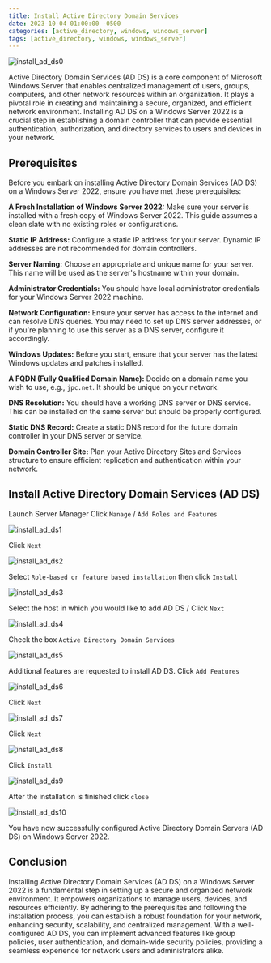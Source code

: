 ```yaml
---
title: Install Active Directory Domain Services
date: 2023-10-04 01:00:00 -0500
categories: [active_directory, windows, windows_server]
tags: [active_directory, windows, windows_server]
---
```


![install_ad_ds0](/assets/img/posts/2023/install_active_directory_domain_services/install_ad_ds0.png)


Active Directory Domain Services (AD DS) is a core component of Microsoft Windows Server that enables centralized management of users, groups, computers, and other network resources within an organization. It plays a pivotal role in creating and maintaining a secure, organized, and efficient network environment. Installing AD DS on a Windows Server 2022 is a crucial step in establishing a domain controller that can provide essential authentication, authorization, and directory services to users and devices in your network.


## Prerequisites
Before you embark on installing Active Directory Domain Services (AD DS) on a Windows Server 2022, ensure you have met these prerequisites:

**A Fresh Installation of Windows Server 2022:** Make sure your server is installed with a fresh copy of Windows Server 2022. This guide assumes a clean slate with no existing roles or configurations.

**Static IP Address:** Configure a static IP address for your server. Dynamic IP addresses are not recommended for domain controllers.

**Server Naming:** Choose an appropriate and unique name for your server. This name will be used as the server's hostname within your domain.

**Administrator Credentials:** You should have local administrator credentials for your Windows Server 2022 machine.

**Network Configuration:** Ensure your server has access to the internet and can resolve DNS queries. You may need to set up DNS server addresses, or if you're planning to use this server as a DNS server, configure it accordingly.

**Windows Updates:** Before you start, ensure that your server has the latest Windows updates and patches installed.

**A FQDN (Fully Qualified Domain Name):** Decide on a domain name you wish to use, e.g., `jpc.net`. It should be unique on your network.

**DNS Resolution:** You should have a working DNS server or DNS service. This can be installed on the same server but should be properly configured.

**Static DNS Record:** Create a static DNS record for the future domain controller in your DNS server or service.

**Domain Controller Site:** Plan your Active Directory Sites and Services structure to ensure efficient replication and authentication within your network.


## Install Active Directory Domain Services (AD DS)

Launch Server Manager
Click `Manage` / `Add Roles and Features`

![install_ad_ds1](/assets/img/posts/2023/install_active_directory_domain_services/install_ad_ds1.png)

Click `Next`

![install_ad_ds2](/assets/img/posts/2023/install_active_directory_domain_services/install_ad_ds2.png)

Select `Role-based or feature based installation` then click `Install`

![install_ad_ds3](/assets/img/posts/2023/install_active_directory_domain_services/install_ad_ds3.png)

Select the host in which you would like to add AD DS / Click `Next`

![install_ad_ds4](/assets/img/posts/2023/install_active_directory_domain_services/install_ad_ds4.png)

Check the box `Active Directory Domain Services`

![install_ad_ds5](/assets/img/posts/2023/install_active_directory_domain_services/install_ad_ds5.png)

Additional features are requested to install AD DS. Click `Add Features`

![install_ad_ds6](/assets/img/posts/2023/install_active_directory_domain_services/install_ad_ds6.png)

Click `Next`

![install_ad_ds7](/assets/img/posts/2023/install_active_directory_domain_services/install_ad_ds7.png)

Click `Next`

![install_ad_ds8](/assets/img/posts/2023/install_active_directory_domain_services/install_ad_ds8.png)

Click `Install`

![install_ad_ds9](/assets/img/posts/2023/install_active_directory_domain_services/install_ad_ds9.png)

After the installation is finished click `close`

![install_ad_ds10](/assets/img/posts/2023/install_active_directory_domain_services/install_ad_ds10.png)

You have now successfully configured Active Directory Domain Servers (AD DS) on Windows Server 2022.


## Conclusion

Installing Active Directory Domain Services (AD DS) on a Windows Server 2022 is a fundamental step in setting up a secure and organized network environment. It empowers organizations to manage users, devices, and resources efficiently. By adhering to the prerequisites and following the installation process, you can establish a robust foundation for your network, enhancing security, scalability, and centralized management. With a well-configured AD DS, you can implement advanced features like group policies, user authentication, and domain-wide security policies, providing a seamless experience for network users and administrators alike.

